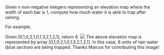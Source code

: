 Given n non-negative integers representing an elevation map where the width of each bar is 1, compute how much water it is able to trap after raining.

For example,

Given [0,1,0,2,1,0,1,3,2,1,2,1], return 6.
![](http://www.leetcode.com/static/images/problemset/rainwatertrap.png)
The above elevation map is represented by array [0,1,0,2,1,0,1,3,2,1,2,1]. In this case, 6 units of rain water (blue section) are being trapped. Thanks Marcos for contributing this image!